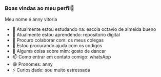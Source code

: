 ### Boas vindas ao meu perfil💙

Meu nome é anny vitoria 

- 🔭 Atualmente estou estudando na: escola octavio de almeida bueno
- 🌱 Atualmente estou aprendendo: repositorio digital
- 👯 Procuro colaborar com: os meus colegas
- 🤔 Estou procurando ajuda com os codigos 
- 💬 Alguma coisa sobre mim: gosto de dancar 
- 📫 Como entrar em contato comigo: whatsApp
- 😄 Pronomes: anny
- ⚡ Curiosidade: sou muito estressada 
